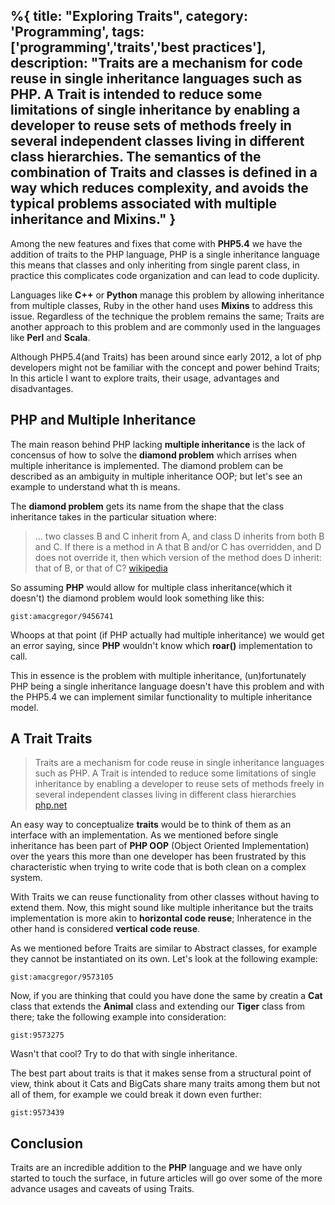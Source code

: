 %{
title: "Exploring Traits",
category: 'Programming',
tags: ['programming','traits','best practices'],
description: "Traits are a mechanism for code reuse in single inheritance languages such as PHP. A Trait is intended to reduce some limitations of single inheritance by enabling a developer to reuse sets of methods freely in several independent classes living in different class hierarchies. The semantics of the combination of Traits and classes is defined in a way which reduces complexity, and avoids the typical problems associated with multiple inheritance and Mixins."
}
---

Among the new features and fixes that come with **PHP5.4** we have the addition of traits to the PHP language, PHP is a single inheritance language this means that classes and only inheriting from single parent class, in practice this complicates code organization and can lead to code duplicity.

Languages like **C++** or **Python** manage this problem by allowing inheritance from multiple classes, Ruby in the other hand uses **Mixins** to address this issue. Regardless of the technique the problem remains the same; Traits are another approach to this problem and are commonly used in the languages like **Perl** and **Scala**.

Although PHP5.4(and Traits) has been around since early 2012, a lot of php developers might not be familiar with the concept and power behind Traits; In this article I want to explore traits, their usage, advantages and disadvantages.

## PHP and Multiple Inheritance

The main reason behind PHP lacking **multiple inheritance** is the lack of concensus of how to solve the **diamond problem** which arrises when multiple inheritance is implemented. The diamond problem can be described as an ambiguity in multiple inheritance OOP; but let's see an example to understand what th is means.

The **diamond problem** gets its name from the shape that the class inheritance takes in the particular situation where:

> ... two classes B and C inherit from A, and class D inherits from both B and C. If there is a method in A that B and/or C has overridden, and D does not override it, then which version of the method does D inherit: that of B, or that of C? [wikipedia](https://en.wikipedia.org/wiki/Multiple_inheritance#The_diamond_problem)

So assuming **PHP** would allow for multiple class inheritance(which it doesn't) the diamond problem would look something like this:

`gist:amacgregor/9456741`

Whoops at that point (if PHP actually had multiple inheritance) we would get an error saying, since **PHP** wouldn't know which **roar()** implementation to call.

This in essence is the problem with multiple inheritance, (un)fortunately PHP being a single inheritance language doesn't have this problem and with the PHP5.4 we can implement similar functionality to multiple inheritance model.

## A Trait Traits

> Traits are a mechanism for code reuse in single inheritance languages such as PHP. A Trait is intended to reduce some limitations of single inheritance by enabling a developer to reuse sets of methods freely in several independent classes living in different class hierarchies [php.net](php.net/traits)

An easy way to conceptualize **traits** would be to think of them as an interface with an implementation. As we mentioned before single inheritance has been part of **PHP OOP** (Object Oriented Implementation) over the years this more than one developer has been frustrated by this characteristic when trying to write code that is both clean on a complex system.

With Traits we can reuse functionality from other classes without having to extend them. Now, this might sound like multiple inheritance but the traits implementation is more akin to **horizontal code reuse**; Inheratence in the other hand is considered **vertical code reuse**.

As we mentioned before Traits are similar to Abstract classes, for example they cannot be instantiated on its own. Let's look at the following example:

`gist:amacgregor/9573105`

Now, if you are thinking that could you have done the same by creatin a **Cat** class that extends the **Animal** class and extending our **Tiger** class from there; take the following example into consideration:

`gist:9573275`

Wasn't that cool? Try to do that with single inheritance.

The best part about traits is that it makes sense from a structural point of view, think about it Cats and BigCats share many traits among them but not all of them, for example we could break it down even further:

`gist:9573439`

## Conclusion

Traits are an incredible addition to the **PHP** language and we have only started to touch the surface, in future articles will go over some of the more advance usages and caveats of using Traits.
